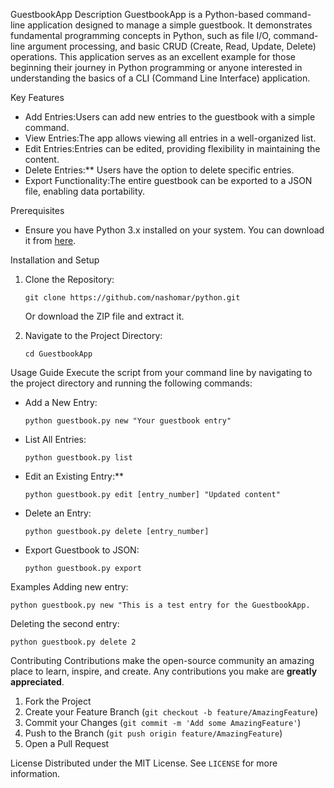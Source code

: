 GuestbookApp
Description
GuestbookApp is a Python-based command-line application designed to manage a simple guestbook. It demonstrates fundamental programming concepts in Python, such as file I/O, command-line argument processing, and basic CRUD (Create, Read, Update, Delete) operations. This application serves as an excellent example for those beginning their journey in Python programming or anyone interested in understanding the basics of a CLI (Command Line Interface) application.

 Key Features
- Add Entries:Users can add new entries to the guestbook with a simple command.
- View Entries:The app allows viewing all entries in a well-organized list.
- Edit Entries:Entries can be edited, providing flexibility in maintaining the content.
- Delete Entries:** Users have the option to delete specific entries.
- Export Functionality:The entire guestbook can be exported to a JSON file, enabling data portability.

Prerequisites
- Ensure you have Python 3.x installed on your system. You can download it from [here](https://www.python.org/downloads/).

 Installation and Setup
1. Clone the Repository:
   ```
   git clone https://github.com/nashomar/python.git
   ```
   Or download the ZIP file and extract it.

2. Navigate to the Project Directory:
   ```
   cd GuestbookApp
   ```

Usage Guide
Execute the script from your command line by navigating to the project directory and running the following commands:

- Add a New Entry:
  ```
  python guestbook.py new "Your guestbook entry"
  ```
- List All Entries:
  ```
  python guestbook.py list
  ```
- Edit an Existing Entry:**
  ```
  python guestbook.py edit [entry_number] "Updated content"
  ```
- Delete an Entry:
  ```
  python guestbook.py delete [entry_number]
  ```
- Export Guestbook to JSON:
  ```
  python guestbook.py export
  ```

Examples
Adding new entry:
```
python guestbook.py new "This is a test entry for the GuestbookApp.
```
Deleting the second entry:
```
python guestbook.py delete 2
```

Contributing
Contributions make the open-source community an amazing place to learn, inspire, and create. Any contributions you make are **greatly appreciated**.

1. Fork the Project
2. Create your Feature Branch (`git checkout -b feature/AmazingFeature`)
3. Commit your Changes (`git commit -m 'Add some AmazingFeature'`)
4. Push to the Branch (`git push origin feature/AmazingFeature`)
5. Open a Pull Request

 License
Distributed under the MIT License. See `LICENSE` for more information.



